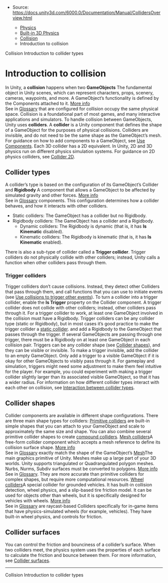 * Source: https://docs.unity3d.com/6000.0/Documentation/Manual/CollidersOverview.html

  * [Physics](https://docs.unity3d.com/6000.0/Documentation/Manual/PhysicsSection.html)
  * [Built-in 3D Physics](https://docs.unity3d.com/6000.0/Documentation/Manual/PhysicsOverview.html)
  * [Collision](https://docs.unity3d.com/6000.0/Documentation/Manual/collision-section.html)
  * Introduction to collision


[](https://docs.unity3d.com/6000.0/Documentation/Manual/collision-section.html)
Collision
[](https://docs.unity3d.com/6000.0/Documentation/Manual/collider-types-introduction.html)
Introduction to collider types
# Introduction to collision
In Unity, a **collision** happens when two **GameObjects** The fundamental object in Unity scenes, which can represent characters, props, scenery, cameras, waypoints, and more. A GameObject’s functionality is defined by the Components attached to it. [More info](https://docs.unity3d.com/6000.0/Documentation/Manual/class-GameObject.html)  
See in [Glossary](https://docs.unity3d.com/6000.0/Documentation/Manual/Glossary.html#GameObject) that are configured for collision occupy the same physical space. Collision is a foundational part of most games, and many interactive applications and simulators.
To handle collision between GameObjects, Unity uses **colliders**. A **collider** is a Unity component that defines the shape of a GameObject for the purposes of physical collisions. Colliders are invisible, and do not need to be the same shape as the GameObject’s mesh. 
For guidance on how to add components to a GameObject, see [Use Components](https://docs.unity3d.com/6000.0/Documentation/Manual/UsingComponents.html). 
Each 3D collider has a 2D equivalent. In Unity, 2D and 3D physics run on different physics simulation systems. For guidance on 2D physics colliders, see [Collider 2D](https://docs.unity3d.com/6000.0/Documentation/Manual/2d-physics/collider/collider-2d-landing.html).
## Collider types
A collider’s type is based on the configuration of its GameObject’s Collider and **Rigidbody** A component that allows a GameObject to be affected by simulated gravity and other forces. [More info](https://docs.unity3d.com/6000.0/Documentation/Manual/class-Rigidbody.html)  
See in [Glossary](https://docs.unity3d.com/6000.0/Documentation/Manual/Glossary.html#Rigidbody) components. This configuration determines how a collider behaves, and how it interacts with other colliders. 
  * Static colliders: The GameObject has a collider but no Rigidbody.
  * Rigidbody colliders: The GameObject has a collider and a Rigidbody. 
    * Dynamic colliders: The Rigidbody is dynamic (that is, it has **Is Kinematic** disabled).
    * Kinematic colliders: The Rigidbody is kinematic (that is, it has **Is Kinematic** enabled).


There is also a sub-type of collider called a **Trigger collider**. Trigger colliders do not physically collide with other colliders; instead, Unity calls a function when other colliders pass through them. 
### Trigger colliders
Trigger colliders don’t cause collisions. Instead, they detect other Colliders that pass through them, and call functions that you can use to initiate events (see [Use collisions to trigger other events](https://docs.unity3d.com/6000.0/Documentation/Manual/collider-interactions-other-events.html)). 
To turn a collider into a trigger collider, enable the **Is Trigger** property on the Collider component. A trigger collider does not collide with other colliders; instead, other colliders pass through it. 
For a trigger collider to work, at least one GameObject involved in the collision must have a Rigidbody. Trigger colliders can be any collider type (static or Rigidbody), but in most cases it’s good practice to make the trigger collider a [static collider](https://docs.unity3d.com/6000.0/Documentation/Manual/collider-types-introduction.html). and add a Rigidbody to the GameObject that passes through the trigger. If several GameObjects are passing through one trigger, there must be a Rigidbody on at least one GameObject in each collision pair. 
Triggers can be any collider shape (see [Collider shapes](https://docs.unity3d.com/6000.0/Documentation/Manual/collider-shapes.html)), and they can be visible or invisible. To make a trigger invisible, add the collider to an empty GameObject. Only add a trigger to a visible GameObject if it is okay for other GameObjects to visibly pass through it.
For gameplay and simulation, triggers might need some adjustment to make them feel intuitive for the player. For example, you could experiment with making a trigger collider slightly larger than its associated visible GameObject, so that it has a wider radius.
For information on how different collider types interact with each other on collision, see [Interaction between collider types](https://docs.unity3d.com/6000.0/Documentation/Manual/collider-types-interaction.html).
## Collider shapes
Collider components are available in different shape configurations. There are three main shape types for colliders:
[Primitive colliders](https://docs.unity3d.com/6000.0/Documentation/Manual/primitive-colliders.html) are built-in simple shapes that you can attach to your GameObject and scale to approximately the same size and shape. You can also combine several primitive collider shapes to create [compound colliders](https://docs.unity3d.com/6000.0/Documentation/Manual/compound-colliders.html). [Mesh colliders](https://docs.unity3d.com/6000.0/Documentation/Manual/mesh-colliders.html)A free-form collider component which accepts a mesh reference to define its collision surface shape. [More info](https://docs.unity3d.com/6000.0/Documentation/Manual/class-MeshCollider.html)  
See in [Glossary](https://docs.unity3d.com/6000.0/Documentation/Manual/Glossary.html#MeshCollider) exactly match the shape of the GameObject’s [Mesh](https://docs.unity3d.com/6000.0/Documentation/Manual/mesh.html)The main graphics primitive of Unity. Meshes make up a large part of your 3D worlds. Unity supports triangulated or Quadrangulated polygon meshes. Nurbs, Nurms, Subdiv surfaces must be converted to polygons. [More info](https://docs.unity3d.com/6000.0/Documentation/Manual/mesh.html)  
See in [Glossary](https://docs.unity3d.com/6000.0/Documentation/Manual/Glossary.html#Mesh). They are more accurate than primitive colliders for complex shapes, but require more computational resources. [Wheel colliders](https://docs.unity3d.com/6000.0/Documentation/Manual/wheel-colliders.html)A special collider for grounded vehicles. It has built-in collision detection, wheel physics, and a slip-based tire friction model. It can be used for objects other than wheels, but it is specifically designed for vehicles with wheels. [More info](https://docs.unity3d.com/6000.0/Documentation/Manual/class-WheelCollider.html)  
See in [Glossary](https://docs.unity3d.com/6000.0/Documentation/Manual/Glossary.html#WheelCollider) are raycast-based Colliders specifically for in-game items that have physics-simulated wheels (for example, vehicles). They have built-in wheel physics, and controls for friction.
## Collider surfaces
You can control the friction and bounciness of a collider’s surface. When two colliders meet, the physics system uses the properties of each surface to calculate the friction and bounce between them. 
For more information, see [Collider surfaces](https://docs.unity3d.com/6000.0/Documentation/Manual/collider-surfaces.html).
* * *
[](https://docs.unity3d.com/6000.0/Documentation/Manual/collision-section.html)
Collision
[](https://docs.unity3d.com/6000.0/Documentation/Manual/collider-types-introduction.html)
Introduction to collider types
